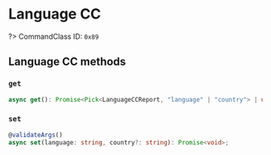 # Language CC

?> CommandClass ID: `0x89`

## Language CC methods

### `get`

```ts
async get(): Promise<Pick<LanguageCCReport, "language" | "country"> | undefined>;
```

### `set`

```ts
@validateArgs()
async set(language: string, country?: string): Promise<void>;
```
